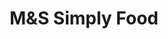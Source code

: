 ---
title: "M&S Simply Food"
url: /aberdeen/mands-simply-food-north-deeside-road/
shop: convenience
---